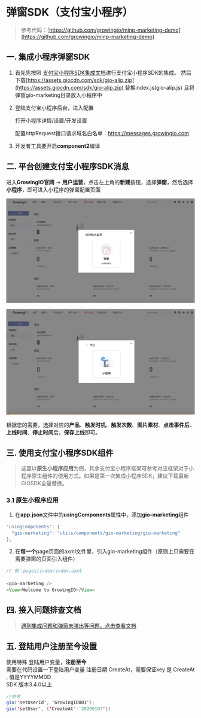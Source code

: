 # 弹窗SDK（支付宝小程序）



> 参考代码：[https://github.com/growingio/minp-marketing-demo](https://github.com/growingio/minp-marketing-demo)

## 一. 集成小程序弹窗SDK

1. 首先先按照 [支付宝小程序SDK集成文档](https://docs.growingio.com/docs/developer-manual/sdkintegrated/other-sdk/ali-sdk)进行支付宝小程序SDK的集成。 然后下载[https://assets.giocdn.com/sdk/gio-alip.zip](https://assets.giocdn.com/sdk/gio-alip.zip) 替换index.js\(gio-alip.js\) 且将弹窗gio-marketing目录放入小程序中
2. 登陆支付宝小程序后台，进入配置

   打开小程序详情/设置/开发设置

   配置httpRequest接口请求域名白名单：https://messages.growingio.com

3. 开发者工具要开启**component2**编译

## 二. 平台创建支付宝小程序SDK消息

进入**GrowingIO官网** -&gt; **用户运营**，点击左上角的**新建**按钮，选择**弹窗**，然后选择**小程序**，即可进入小程序的弹窗配置页面

![](../../../.gitbook/assets/image%20%2869%29.png)

![](../../../.gitbook/assets/image%20%28134%29.png)

根据您的需要，选择对应的**产品**、**触发时机**、**触发次数**、**图片素材**、**点击事件后**、**上线时间**、**停止时间**后，**保存上线**即可。

## 三. 使用支付宝小程序SDK组件

> 这里以**原生小程序应用**为例，其余支付宝小程序框架可参考对应框架对于小程序原生组件的使用方式。如果是第一次集成小程序SDK，建议下载最新GIOSDK全量替换。

### 3.1 原生小程序应用

1. 在**app.json**文件中的**usingComponents**属性中，添加**gio-marketing**组件

```java
"usingComponents": {
  "gio-marketing": "utils/components/gio-marketing/gio-marketing"
},
```

2. 在**每一个**page页面的axml文件里，引入gio-marketing组件（原则上只需要在需要弹窗的页面引入组件）

```java
// 例：pages/index/index.axml

<gio-marketing />
<View>Welcome to GrowingIO</View>
```

### 

## 四. 接入问题排查文档

> [遇到集成问题和弹窗未弹出等问题，点击查看文档](https://shimo.im/docs/xrP8cDKkYx9gJg8Y/read)

## 五. 登陆用户注册至今设置

使用特殊 登陆用户变量，**注册至今**  
需要在代码设置一下登陆用户变量 注册日期 CreateAt，需要保证key 是 CreateAt , 值是YYYYMMDD  
SDK 版本3.4.0以上

```java
//参考
gio('setUserId', 'GrowingIO001');
gio('setUser', {'CreateAt':'20200107'})
```

  


